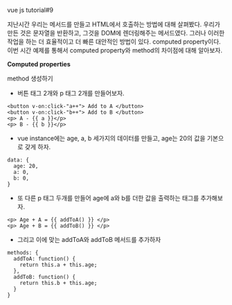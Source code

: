 vue js tutorial#9

지난시간 우리는 메서드를 만들고 HTML에서 호출하는 방법에 대해 살펴봤다.
우리가 만든 것은 문자열을 반환하고, 그것을 DOM에 렌더링해주는 메서드였다.
그러나 이러한 작업을 하는 더 효율적이고 더 빠른 대안적인 방법이 있다.
computed property이다.
이번 시간 예제를 통해서 computed property와 method의 차이점에 대해 알아보자.


<b>Computed properties</b>


method 생성하기

- 버튼 태그 2개와 p 태그 2개를 만들어보자.
```
<button v-on:click-"a++"> Add to A </button>
<button v-on:click-"b++"> Add to B </button>
<p> A - {{ a }}</p>
<p> B - {{ b }}</p>
```
- vue instance에는 age, a, b 세가지의 데이터를 만들고, age는 20의 값을 기본으로 갖게 하자.
```
data: {
  age: 20,
  a: 0,
  b: 0,
}
```
- 또 다른 p 태그 두개를 만들어 age에 a와 b를 더한 값을 출력하는 태그를 추가해보자.
```
<p> Age + A = {{ addToA() }} </p>
<p> Age + B = {{ addToB() }} </p>
```
- 그리고 이에 맞는 addToA와 addToB 메서드를 추가하자
```
methods: {
  addToA: function() {
    return this.a + this.age;
  },
  addToB: function() {
    return this.b + this.age;
  }
}
```
